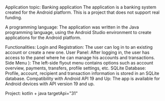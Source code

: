 Application topic: Banking application
The application is a banking system created for the Android platform. This is a project that does not support real funding.

A programming language:
The application was written in the Java programming language, using the Android Studio environment to create applications for the Android platform.

Functionalities:
Login and Registration: The user can log in to an existing account or create a new one.
User Panel: After logging in, the user has access to the panel where he can manage his accounts and transactions.
Side Menu ): The left-side flyout menu contains options such as account overview, payments, transfers, profile settings, etc.
SQLite Database: Profile, account, recipient and transaction information is stored in an SQLite database.
Compatibility with Android API 19 and Up: The app is available for Android devices with API version 19 and up.

Project: kotlin + java
targetApi="31"
